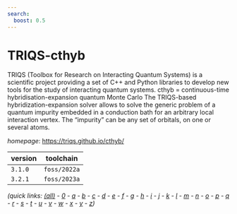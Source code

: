 ```yaml
---
search:
  boost: 0.5
---
```

# TRIQS-cthyb

TRIQS (Toolbox for Research on Interacting Quantum Systems) is a  scientific project providing a set of C++ and Python libraries to  develop new tools for the study of interacting quantum systems.   cthyb = continuous-time hybridisation-expansion quantum Monte Carlo   The TRIQS-based hybridization-expansion solver allows to solve the  generic problem of a quantum impurity embedded in a conduction bath  for an arbitrary local interaction vertex. The “impurity” can be any  set of orbitals, on one or several atoms.

*homepage*: <https://triqs.github.io/cthyb/>

version | toolchain
--------|----------
``3.1.0`` | ``foss/2022a``
``3.2.1`` | ``foss/2023a``


*(quick links: [(all)](../index.md) - [0](../0/index.md) - [a](../a/index.md) - [b](../b/index.md) - [c](../c/index.md) - [d](../d/index.md) - [e](../e/index.md) - [f](../f/index.md) - [g](../g/index.md) - [h](../h/index.md) - [i](../i/index.md) - [j](../j/index.md) - [k](../k/index.md) - [l](../l/index.md) - [m](../m/index.md) - [n](../n/index.md) - [o](../o/index.md) - [p](../p/index.md) - [q](../q/index.md) - [r](../r/index.md) - [s](../s/index.md) - [t](../t/index.md) - [u](../u/index.md) - [v](../v/index.md) - [w](../w/index.md) - [x](../x/index.md) - [y](../y/index.md) - [z](../z/index.md))*

